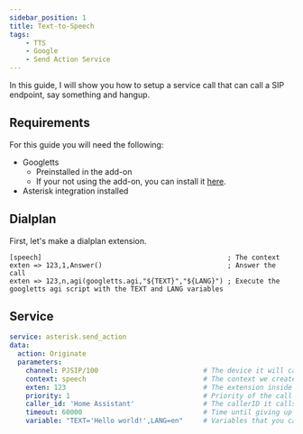 ```yaml
---
sidebar_position: 1
title: Text-to-Speech
tags:
    - TTS
    - Google
    - Send Action Service
---
```


In this guide, I will show you how to setup a service call that can call a SIP endpoint, say something and hangup.

## Requirements

For this guide you will need the following:

- Googletts
    - Preinstalled in the add-on
    - If your not using the add-on, you can install it <a href="https://zaf.github.io/asterisk-googletts">here</a>.
- Asterisk integration installed

## Dialplan

First, let's make a dialplan extension.

```editorconfig title="extensions.conf"
[speech]                                              ; The context
exten => 123,1,Answer()                               ; Answer the call
exten => 123,n,agi(googletts.agi,"${TEXT}","${LANG}") ; Execute the googletts agi script with the TEXT and LANG variables
```

## Service

```yaml title="Service"
service: asterisk.send_action
data:
  action: Originate
  parameters:
    channel: PJSIP/100                          # The device it will call
    context: speech                             # The context we created in the dialplan
    exten: 123                                  # The extension inside that context
    priority: 1                                 # Priority of the call
    caller_id: 'Home Assistant'                 # The callerID it calls as
    timeout: 60000                              # Time until giving up in ms
    variable: "TEXT='Hello world!',LANG=en"     # Variables that you can use in the dialplan
```
